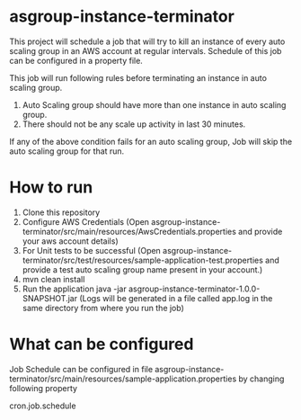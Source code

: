 asgroup-instance-terminator
===========================

This project will schedule a job that will try to kill an instance of every auto scaling group in an AWS account at
regular intervals. Schedule of this job can be configured in a property file.

This job will run following rules before terminating an instance in auto scaling group.

1. Auto Scaling group should have more than one instance in auto scaling group.
2. There should not be any scale up activity in last 30 minutes.

If any of the above condition fails for an auto scaling group, Job will skip the auto scaling group for that run.

How to run
===========================

1. Clone this repository
2. Configure AWS Credentials (Open asgroup-instance-terminator/src/main/resources/AwsCredentials.properties and provide your aws account details)
3. For Unit tests to be successful (Open asgroup-instance-terminator/src/test/resources/sample-application-test.properties and provide a test auto scaling group name present in your account.)
4. mvn clean install
5. Run the application java -jar asgroup-instance-terminator-1.0.0-SNAPSHOT.jar (Logs will be generated in a file called app.log in the same directory from where you run the job)

What can be configured
===========================
Job Schedule can be configured in file asgroup-instance-terminator/src/main/resources/sample-application.properties
by changing following property

cron.job.schedule
